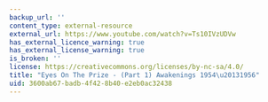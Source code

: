 ```yaml
---
backup_url: ''
content_type: external-resource
external_url: https://www.youtube.com/watch?v=Ts10IVzUDVw
has_external_licence_warning: true
has_external_license_warning: true
is_broken: ''
license: https://creativecommons.org/licenses/by-nc-sa/4.0/
title: "Eyes On The Prize - (Part 1) Awakenings 1954\u20131956"
uid: 3600ab67-badb-4f42-8b40-e2eb0ac32438
---
```

